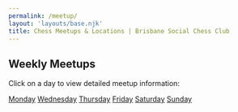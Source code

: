 ```yaml
---
permalink: /meetup/
layout: 'layouts/base.njk'
title: Chess Meetups & Locations | Brisbane Social Chess Club
---
```


<section class="px-4 max-w-3xl">
  <!-- Heading -->
  <h2 class="text-center text-xl md:text-2xl font-semibold text-indigo-200 mb-3">
    Weekly Meetups
  </h2>
  <!-- Description -->
  <p class="text-center text-white text-base md:text-lg mb-8">
    Click on a day to view detailed meetup information:
  </p>
  <!-- Button group -->
  <div class="flex flex-col md:flex-row flex-wrap gap-3 mt-4 w-full max-w-lg justify-center">
    <a href="{{ '/meetup/monday/' | url }}" class="px-6 py-3 bg-indigo-900 hover:bg-indigo-500 rounded-full font-bold shadow-md transition">Monday</a>
    <!-- <a href="{{ '/meetup/tuesday/' | url }}" class="px-6 py-3 bg-indigo-900 hover:bg-indigo-500 rounded-full font-bold shadow-md transition">Tuesday</a> -->
    <a href="{{ '/meetup/wednesday/' | url }}" class="px-6 py-3 bg-indigo-900 hover:bg-indigo-500 rounded-full font-bold shadow-md transition">Wednesday</a>
    <a href="{{ '/meetup/thursday/' | url }}" class="px-6 py-3 bg-indigo-900 hover:bg-indigo-500 rounded-full font-bold shadow-md transition">Thursday</a>
    <a href="{{ '/meetup/friday/' | url }}" class="px-6 py-3 bg-indigo-900 hover:bg-indigo-500 rounded-full font-bold shadow-md transition">Friday</a>
    <a href="{{ '/meetup/saturday/' | url }}" class="px-6 py-3 bg-indigo-900 hover:bg-indigo-500 rounded-full font-bold shadow-md transition">Saturday</a>
    <a href="{{ '/meetup/sunday/' | url }}" class="px-6 py-3 bg-indigo-900 hover:bg-indigo-500 rounded-full font-bold shadow-md transition">Sunday</a>
  </div>
</section>
